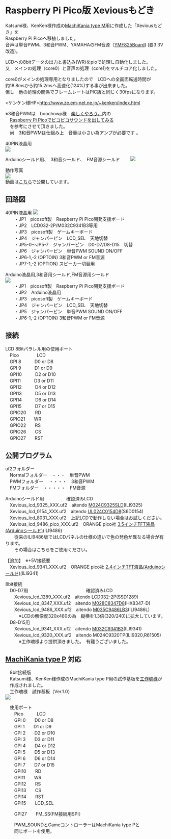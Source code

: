 # Raspberry Pi Pico版 Xeviousもどき  
Katsumi様、KenKen様作成の[MachiKania type M](http://www.ze.em-net.ne.jp/~kenken/machikania/typem.html)用に作成した「Xeviousもどき」を  
Raspberry Pi Picoへ移植しました。  
音声は単音PWM、3和音PWM、YAMAHAのFM音源（[YMF825Board](http://uda.la/fm/)) (要3.3V改造)。  

LCDへの8bitデータの出力と書込み(WR)をpioで処理し自動化しました。  
又　メインの処理（core0）と音声の処理（core1)をマルチコア化しました。  

core0がメインの処理専用となりましたので　LCDへの全画面転送時間が  
約18.8msから約15.2msへ高速化(124%)する事が出来ました。  
但し　他の処理の関係でフレームレートはPIC版と同じく30fpsになります。  

<ケンケン様HP>http://www.ze.em-net.ne.jp/~kenken/index.html  

※3和音PWMは　boochowp様　[楽しくやろう。](https://blog.boochow.com/)内の  
　[Raspberry Pi Picoでピコピコサウンドを出してみる](https://blog.boochow.com/article/pico-pwm-sound.html)  
　を参考にさせて頂きました。  
　尚　3和音PWMは仕組み上　音量は小さい為アンプが必要です 。  
 
40PIN液晶用  
![](Xevious1.jpg)  

Arduinoシールド用、　3和音シールド、　FM音源シールド　　
![](Xevious2.jpg)  

動作写真  
![](Xevious3.jpg)  
動画は[こちら](https://youtu.be/qzr7wMj9juU)で公開しています。  

## 回路図  
40PIN液晶用
![](Xevious_lcd_40pin.jpg)  
　　・JP1　picosoft製　Raspberry Pi Pico開発支援ボード  
　　・JP2　LCD032-2P/M032C9341B3等用  
　　・JP3　picosoft製　ゲームキーボード  
　　・JP4　ジャンパーピン　LCD_SEL　天地切替  
　　・JP5-0～JP5-7　ジャンパーピン　D0-D7/D8-D15　切替  
　　・JP6　ジャンパーピン　単音PWM SOUND ON/OFF  
　　・JP6-1,-2 (OPTOIN) 3和音PWM or FM音源  
　　・JP7-1,-2 (OPTION) スピーカー切替用  
    
Arduino液晶用,3和音用シールド,FM音源用シールド  
![](Xevious_lcd_Arduino.jpg)  
　　・JP1　picosoft製　Raspberry Pi Pico開発支援ボード  
　　・JP2　Arduino液晶用  
　　・JP3　picosoft製　ゲームキーボード  
　　・JP4　ジャンパーピン　LCD_SEL　天地切替  
　　・JP5　ジャンパーピン　単音PWM SOUND ON/OFF  
　　・JP6-1,-2 (OPTOIN) 3和音PWM or FM音源  
  
## 接続  
LCD 8Bitパラレル用の使用ポート  
　Pico　　　　LCD  
　GPI 8　　　D0 or D8  
　GPI 9　　　D1 or D9  
　GPI10　　　D2 or D10  
　GPI11　　　D3 or D11  
　GPI12　　　D4 or D12  
　GPI13　　　D5 or D13  
　GPI14　　　D6 or D14  
　GPI15　　　D7 or D15  
　GPIO20　　RD  
　GPIO21　　WR  
　GPIO22　　RS  
　GPIO26　　CS  
　GPIO27　　RST  

## 公開プログラム  
uf2フォルダー  
　Normalフォルダー　・・・　単音PWM  
　PWMフォルダー　 ・・・・　3和音PWM  
　FMフォルダー　・・・・・　FM音源  

Arduinoシールド用　　　　　確認済みLCD  
　Xevious_lcd_9325_XXX.uf2　aitendo [M024C9325SLD](https://www.aitendo.com/product/15381 )(ILI9325)  
　Xevious_lcd_0154_XXX.uf2　aitendo [UL024C0154D8](https://www.aitendo.com/product/16104)(S6D0154)    
　Xevious_lcd_8031_XXX.uf2　上記LCDで動作しない場合はお試しください。  
　Xevious_lcd_9486_pico_XXX.uf2　ORANGE pico社 [3.5インチTFT液晶(Arduinoシールド)](https://store.shopping.yahoo.co.jp/orangepicoshop/pico-m-045.html)(ILI9486)   
　　従来のILI9486版ではLCDパネルの仕様の違いで色の発色が異なる場合が有ります。  
　　その場合はこちらをご使用ください。  

 【追加】　※+5V接続要  
　Xevious_lcd_9341_XXX.uf2　ORANGE pico社 [2.4インチTFT液晶(Arduinoシールド)](https://store.shopping.yahoo.co.jp/orangepicoshop/pico-m-046.html)(ILI9341)  

8bit接続    
　D0-D7用　　　　　　　　　　　　　確認済みLCD  
　　Xevious_lcd_1289_XXX.uf2　aitendo [LCD032-2P](https://www.aitendo.com/product/13748)(SSD1289)  
　　Xevious_lcd_8347_XXX.uf2　aitendo [M028C8347D8](https://www.aitendo.com/product/10942)(HX8347-D)  
　　Xevious_lcd_9486_XXX.uf2　aitendo [M035C9486LB3](https://www.aitendo.com/product/11138)(ILI9486L)  
　　　※LCDの解像度320x480の為　縦横を1.3倍(320/240)に拡大しています。  
　D8-D15用  
　　Xevious_lcd_9341_XXX.uf2　aitendo [M032C9341B3](https://www.aitendo.com/product/11138)(ILI9341)  
　　Xevious_lcd_9320_XXX.uf2　aitendo M024C9320TP(ILI9320,R61505)  
　　　※工作魂様より提供頂きました。　有難うございました。 
## [MachiKania type P](http://www.ze.em-net.ne.jp/~kenken/machikania/typep.html) 対応  
　8bit接続版  
　Katsumi様、KenKen様作成のMachiKania type P用の試作基板を[工作魂様](https://github.com/kosaku-damashii/MachiKania-MachiKaniaPhyllosomaBB)が  
　作成されました。  
　工作魂様　試作基板（Ver.1.0）    
![](Xevious4.jpg)  

　使用ポート  
　　Pico　　　LCD  
　　GPI 0　　D0 or D8  
　　GPI 1　　D1 or D9   
　　GPI 2　　D2 or D10  
　　GPI 3　　D3 or D11  
　　GPI 4　　D4 or D12  
　　GPI 5　　D5 or D13  
　　GPI 6　　D6 or D14  
　　GPI 7　　D7 or D15  
　　GPI10　　RD  
　　GPI11　　WR  
　　GPI12　　RS  
　　GPI13　　CS  
　　GPI14　　RST  
　　GPI15　　LCD_SEL  

　　GPI27　　FM_SS(FM接続用SPI）  

　　PWM_SOUNDとGameコントローラーはMachiKania type Pと  
　　同じポートを使用。  

